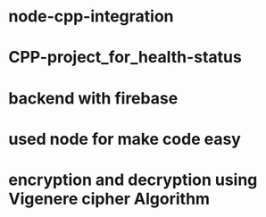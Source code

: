 # node-cpp-integration
# CPP-project_for_health-status
# backend with firebase
# used node for make code easy
# encryption and decryption using Vigenere cipher Algorithm
